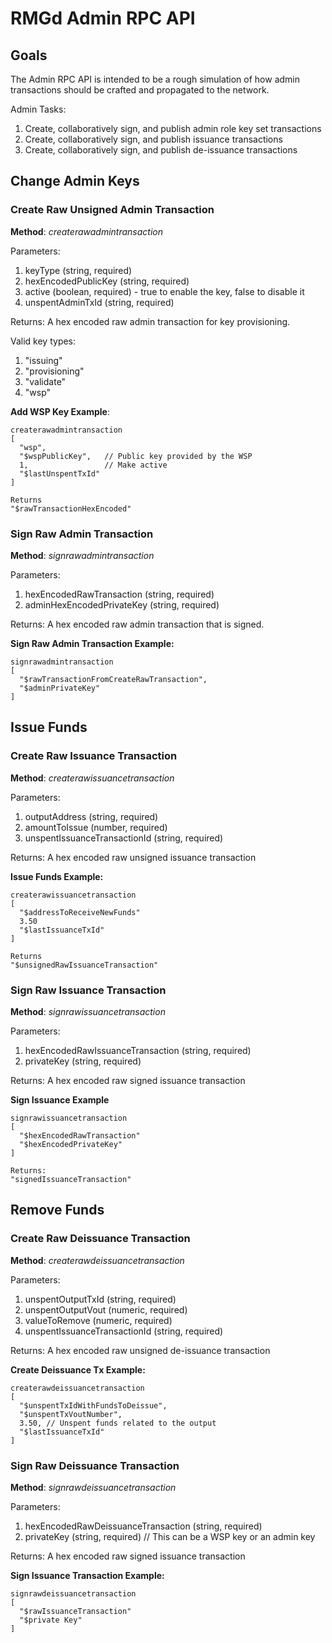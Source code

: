 # RMGd Admin RPC API

## Goals

The Admin RPC API is intended to be a rough simulation of how admin transactions should be crafted and propagated to the network.

Admin Tasks:

1. Create, collaboratively sign, and publish admin role key set transactions
2. Create, collaboratively sign, and publish issuance transactions
3. Create, collaboratively sign, and publish de-issuance transactions

## Change Admin Keys

### Create Raw Unsigned Admin Transaction

**Method**: *createrawadmintransaction*

Parameters:

1. keyType (string, required)
2. hexEncodedPublicKey (string, required)
3. active (boolean, required) - true to enable the key, false to disable it
4. unspentAdminTxId (string, required)

Returns: A hex encoded raw admin transaction for key provisioning.

Valid key types:

1. "issuing"
2. "provisioning"
3. "validate"
4. "wsp"

**Add WSP Key Example**:

```
createrawadmintransaction
[
  "wsp",
  "$wspPublicKey",   // Public key provided by the WSP
  1,                 // Make active
  "$lastUnspentTxId"
]

Returns
"$rawTransactionHexEncoded"
```

### Sign Raw Admin Transaction

**Method**: *signrawadmintransaction*

Parameters:

1. hexEncodedRawTransaction (string, required)
2. adminHexEncodedPrivateKey (string, required)

Returns: A hex encoded raw admin transaction that is signed.

**Sign Raw Admin Transaction Example:**

```
signrawadmintransaction
[
  "$rawTransactionFromCreateRawTransaction",
  "$adminPrivateKey"
]
```

## Issue Funds

### Create Raw Issuance Transaction

**Method**: *createrawissuancetransaction*

Parameters:

1. outputAddress (string, required)
2. amountToIssue (number, required)
3. unspentIssuanceTransactionId (string, required)

Returns: A hex encoded raw unsigned issuance transaction

**Issue Funds Example:**

```
createrawissuancetransaction
[
  "$addressToReceiveNewFunds"
  3.50
  "$lastIssuanceTxId"
]

Returns
"$unsignedRawIssuanceTransaction"
```

### Sign Raw Issuance Transaction

**Method**: *signrawissuancetransaction*

Parameters:

1. hexEncodedRawIssuanceTransaction (string, required)
2. privateKey (string, required)

Returns: A hex encoded raw signed issuance transaction

**Sign Issuance Example**

```
signrawissuancetransaction
[
  "$hexEncodedRawTransaction"
  "$hexEncodedPrivateKey"
]

Returns:
"signedIssuanceTransaction"
```

## Remove Funds

### Create Raw Deissuance Transaction

**Method**: *createrawdeissuancetransaction*

Parameters:

1. unspentOutputTxId (string, required)
2. unspentOutputVout (numeric, required)
3. valueToRemove (numeric, required)
3. unspentIssuanceTransactionId (string, required)

Returns: A hex encoded raw unsigned de-issuance transaction

**Create Deissuance Tx Example:**

```
createrawdeissuancetransaction
[
  "$unspentTxIdWithFundsToDeissue",
  "$unspentTxVoutNumber",
  3.50, // Unspent funds related to the output
  "$lastIssuanceTxId"
]
```

### Sign Raw Deissuance Transaction

**Method**: *signrawdeissuancetransaction*

Parameters:

1. hexEncodedRawDeissuanceTransaction (string, required)
2. privateKey (string, required) // This can be a WSP key or an admin key

Returns: A hex encoded raw signed issuance transaction

**Sign Issuance Transaction Example:**

```
signrawdeissuancetransaction
[
  "$rawIssuanceTransaction"
  "$private Key"
]
```
